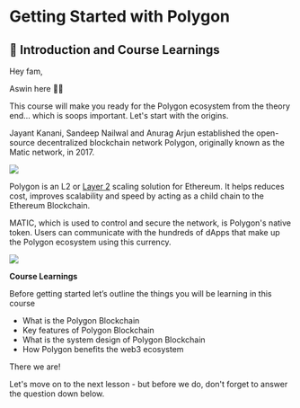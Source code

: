 Getting Started with Polygon
============================

📖 Introduction and Course Learnings
--------------------------------------------------
Hey fam, 

Aswin here 👋🏼 

This course will make you ready for the Polygon ecosystem from the theory end… which is soops important. Let's start with the origins.

Jayant Kanani, Sandeep Nailwal and Anurag Arjun established the open-source decentralized blockchain network Polygon, originally known as the Matic network, in 2017.

![](https://metaschool.s3-ap-southeast-1.amazonaws.com/images/TnJaj3gq9dKxsDTIugFlAhzvL8ixuNbK8G1RUq2H.jpg)

Polygon is an L2 or [Layer 2](https://metaschool.so/articles/layer-1-blockchain/) scaling solution for Ethereum. It helps reduces cost, improves scalability and speed by acting as a child chain to the Ethereum Blockchain.

MATIC, which is used to control and secure the network, is Polygon's native token. Users can communicate with the hundreds of dApps that make up the Polygon ecosystem using this currency.

![](https://metaschool.s3-ap-southeast-1.amazonaws.com/images/AzGyd9Eb6GPpGWx2RysHljf1P7i825YstDHYnc3z.jpg)

**Course Learnings**

Before getting started let’s outline the things you will be learning in this course

*   What is the Polygon Blockchain
*   Key features of Polygon Blockchain
*   What is the system design of Polygon Blockchain
*   How Polygon benefits the web3 ecosystem

There we are!

Let's move on to the next lesson - but before we do, don't forget to answer the question down below.